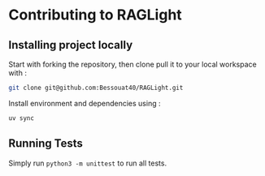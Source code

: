 # Contributing to RAGLight

## Installing project locally

Start with forking the repository, then clone pull it to your local workspace with :

```bash
git clone git@github.com:Bessouat40/RAGLight.git
```

Install environment and dependencies using :

```bash
uv sync
```

## Running Tests

Simply run `python3 -m unittest` to run all tests.
